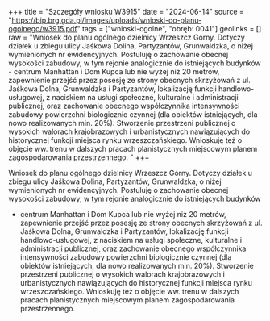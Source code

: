 +++
title = "Szczegóły wniosku W3915"
date = "2024-06-14"
source = "https://bip.brg.gda.pl/images/uploads/wnioski-do-planu-ogolnego/w3915.pdf"
tags = ["wnioski-ogolne", "obręb: 0041"]
geolinks = []
raw = "Wniosek do planu ogólnego dzielnicy Wrzeszcz Górny. Dotyczy działek u zbiegu ulicy Jaśkowa Dolina, Partyzantów, Grunwaldzka, o niżej wymienionych nr ewidencyjnych. Postuluję o zachowanie obecnej wysokości zabudowy, w tym rejonie analogicznie do istniejących budynków - centrum Manhattan i Dom Kupca lub nie wyżej niż 20 metrów, zapewnienie przejść przez posesję ze strony obecnych skrzyżowań z ul. Jaśkowa Dolna, Grunwaldzka i Partyzantów, lokalizację funkcji handlowo-usługowej, z naciskiem na usługi społeczne, kulturalne i administracji publicznej, oraz zachowanie obecnego współczynnika intensywności zabudowy powierzchni biologicznie czynnej (dla obiektów istniejących, dla nowo realizowanych min. 20%). Stworzenie przestrzeni publicznej o wysokich walorach krajobrazowych i urbanistycznych nawiązujących do historycznej funkcji miejsca rynku wrzeszczańskiego. Wnioskuję też o objęcie ww. trenu w dalszych pracach planistycznych miejscowym planem zagospodarowania przestrzennego. "
+++

Wniosek do planu ogólnego dzielnicy Wrzeszcz Górny. Dotyczy działek u zbiegu ulicy
Jaśkowa Dolina, Partyzantów, Grunwaldzka, o niżej wymienionych nr ewidencyjnych. Postuluję o
zachowanie obecnej wysokości zabudowy, w tym rejonie analogicznie do istniejących budynków
- centrum Manhattan i Dom Kupca lub nie wyżej niż 20 metrów, zapewnienie przejść przez
posesję ze strony obecnych skrzyżowań z ul. Jaśkowa Dolna, Grunwaldzka i Partyzantów,
lokalizację funkcji handlowo-usługowej, z naciskiem na usługi społeczne, kulturalne i
administracji publicznej, oraz zachowanie obecnego współczynnika intensywności zabudowy
powierzchni biologicznie czynnej (dla obiektów istniejących, dla nowo realizowanych min. 20%).
Stworzenie przestrzeni publicznej o wysokich walorach krajobrazowych i urbanistycznych
nawiązujących do historycznej funkcji miejsca rynku wrzeszczańskiego. Wnioskuję też o objęcie
ww. trenu w dalszych pracach planistycznych miejscowym planem zagospodarowania
przestrzennego.



